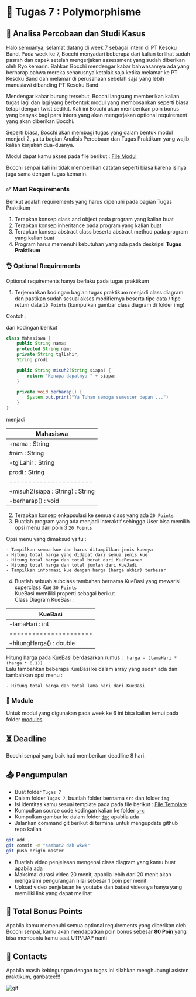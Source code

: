 # 📝 Tugas 7 : Polymorphisme

## 💼 Analisa Percobaan dan Studi Kasus

Halo semuanya, selamat datang di week 7 sebagai intern di PT Kesoku Band. Pada week ke 7, Bocchi menyadari beberapa dari kalian terlihat sudah pasrah dan capek setelah mengerjakan assessment yang sudah diberikan oleh Ryo kemarin. Bahkan Bocchi mendengar kabar bahwasannya ada yang berharap bahwa mereka seharusnya ketolak saja ketika melamar ke PT Kesoku Band dan melamar di perusahaan sebelah saja yang lebih manusiawi dibanding PT Kesoku Band. 

Mendengar kabar burung tersebut, Bocchi langsung memberikan kalian tugas lagi dan lagi yang berbentuk modul yang membosankan seperti biasa tetapi dengan twist sedikit. Kali ini Bocchi akan memberikan poin bonus yang banyak bagi para intern yang akan mengerjakan optional requirement yang akan diberikan Bocchi.

Seperti biasa, Bocchi akan membagi tugas yang dalam bentuk modul menjadi 2, yaitu bagian Analisis Percobaan dan Tugas Praktikum yang wajib kalian kerjakan dua-duanya.

Modul dapat kamu akses pada file berikut : [File Modul](./modules/Modul%203%20Bab%207%20Polymorfisme-1.pdf)

Bocchi senpai kali ini tidak memberikan catatan seperti biasa karena isinya juga sama dengan tugas kemarin.

### ✅ Must Requirements
Berikut adalah requirements yang harus dipenuhi pada bagian Tugas Praktikum

1. Terapkan konsep class and object pada program yang kalian buat
2. Terapkan konsep inheritance pada program yang kalian buat
3. Terapkan konsep abstract class beserta abstract method pada program yang kalian buat
3. Program harus memenuhi kebutuhan yang ada pada deskripsi **Tugas Praktikum**

### 👌 Optional Requirements
Optional requirements hanya berlaku pada tugas praktikum

1. Terjemahkan kodingan bagian tugas praktikum menjadi class diagram dan pastikan sudah sesuai akses modifiernya beserta tipe data / tipe return data ```10 Points``` (kumpulkan gambar class diagram di folder img)

Contoh : 

dari kodingan berikut

```java
class Mahasiswa {
    public String nama;
    protected String nim;
    private String tglLahir;
    String prodi

    public String misuh2(String siapa) {
        return "Kenapa dapatnya " + siapa;
    }

    private void berharap() {
        System.out.print("Ya Tuhan semoga semester depan ...")
    }
}

```

menjadi

| Mahasiswa |
| - |
| +nama : String |
| #nim : String |
| -tglLahir : String |
| prodi : String |
| ---------------------- |
| +misuh2(siapa : String) : String |
| -berharap() : void |


2. Terapkan konsep enkapsulasi ke semua class yang ada ```20 Points```
3. Buatlah program yang ada menjadi interaktif sehingga User bisa memilih opsi menu dari poin 3 ```20 Points```

Opsi menu yang dimaksud yaitu : 

    - Tampilkan semua kue dan harus ditampilkan jenis kuenya
    - Hitung total harga yang didapat dari semua jenis kue
    - Hitung total harga dan total berat dari KuePesanan
    - Hitung total harga dan total jumlah dari KueJadi
    - Tampilkan informasi kue dengan harga (harga akhir) terbesar

4. Buatlah sebuah subclass tambahan bernama KueBasi yang mewarisi superclass Kue ```30 Points```      
KueBasi memiliki properti sebagai berikut          
Class Diagram KueBasi :

| KueBasi |
| - |
| -lamaHari : int |
| ---------------------- |
| +hitungHarga() : double |

Hitung harga pada KueBasi berdasarkan rumus : ``` harga - (lamaHari * (harga * 0.1))```          
Lalu tambahkan beberapa KueBasi ke dalam array yang sudah ada dan tambahkan opsi menu :

    - Hitung total harga dan total lama hari dari KueBasi



### 📕 Module
Untuk modul yang digunakan pada week ke 6 ini bisa kalian temui pada folder [modules](./modules/)

## ⏳ Deadline

Bocchi senpai yang baik hati memberikan deadline 8 hari.

## 📤 Pengumpulan

- Buat folder ```Tugas 7```
- Dalam folder ```Tugas 7```, buatlah folder bernama ```src``` dan folder ```img```
- Isi identitas kamu sesuai template pada pada file berikut : [File Template](./src/README.md)
- Kumpulkan source code kodingan kalian ke folder [```src```](./src/)
- Kumpulkan gambar ke dalam folder [```img```](./img/) apabila ada
- Jalankan command git berikut di terminal untuk mengupdate github repo kalian
```zsh
git add . 
git commit -m "sambat2 dah wkwk"
git push origin master
```
- Buatlah video penjelasan mengenai class diagram yang kamu buat apabila ada
- Maksimal durasi video 20 menit, apabila lebih dari 20 menit akan mengalami pengurangan nilai sebesar 1 poin per menit
- Upload video penjelasan ke youtube dan batasi videonya hanya yang memiliki link yang dapat melihat

## 💯 Total Bonus Points
Apabila kamu memenuhi semua optional requirements yang diberikan oleh Bocchi senpai, kamu akan mendapatkan poin bonus sebesar **80 Poin** yang bisa membantu kamu saat UTP/UAP nanti

## 👥 Contacts

Apabila masih kebingungan dengan tugas ini silahkan menghubungi asisten praktikum, ganbatee!!!

![gif](https://media1.tenor.com/m/3L3IbgFoAzMAAAAd/poniedzia%C5%82ek-znowu-poniedzia%C5%82ek.gif)